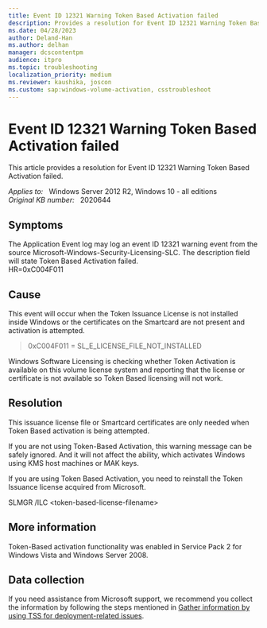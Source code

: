 ```yaml
---
title: Event ID 12321 Warning Token Based Activation failed
description: Provides a resolution for Event ID 12321 Warning Token Based Activation failed
ms.date: 04/28/2023
author: Deland-Han
ms.author: delhan
manager: dcscontentpm
audience: itpro
ms.topic: troubleshooting
localization_priority: medium
ms.reviewer: kaushika, joscon
ms.custom: sap:windows-volume-activation, csstroubleshoot
---
```

# Event ID 12321 Warning Token Based Activation failed

This article provides a resolution for Event ID 12321 Warning Token Based Activation failed.

_Applies to:_ &nbsp; Windows Server 2012 R2, Windows 10 - all editions  
_Original KB number:_ &nbsp; 2020644

## Symptoms

The Application Event log may log an event ID 12321 warning event from the source Microsoft-Windows-Security-Licensing-SLC.
The description field will state Token Based Activation failed.  
HR=0xC004F011

## Cause

This event will occur when the Token Issuance License is not installed inside Windows or the certificates on the Smartcard are not present and activation is attempted.  

>0xC004F011 = SL_E_LICENSE_FILE_NOT_INSTALLED 
 
Windows Software Licensing is checking whether Token Activation is available on this volume license system and reporting that the license or certificate is not available so Token Based licensing will not work.

## Resolution

This issuance license file or Smartcard certificates are only needed when Token Based activation is being attempted.  

If you are not using Token-Based Activation, this warning message can be safely ignored. And it will not affect the ability, which activates Windows using KMS host machines or MAK keys.  

If you are using Token Based Activation, you need to reinstall the Token Issuance license acquired from Microsoft.  

SLMGR /ILC \<token-based-license-filename>

## More information

Token-Based activation functionality was enabled in Service Pack 2 for Windows Vista and Windows Server 2008.

## Data collection

If you need assistance from Microsoft support, we recommend you collect the information by following the steps mentioned in [Gather information by using TSS for deployment-related issues](../../windows-client/windows-troubleshooters/gather-information-using-tss-deployment.md).
